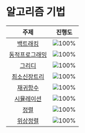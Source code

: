 # 알고리즘 기법

 주제 | 진행도 |
 :--: | :--: |
[백트래킹](/알고리즘기법/BackTracking.md) | ![100%](https://progress-bar.dev/8/?scale=20&title=progress&width=500&color=babaca&suffix=/20) |
[동적프로그래밍](/알고리즘기법/DynamicProgramming.md) | ![100%](https://progress-bar.dev/20/?scale=44&title=progress&width=500&color=babaca&suffix=/44) |
[그리디](/알고리즘기법/Greedy.md) | ![100%](https://progress-bar.dev/6/?scale=17&title=progress&width=500&color=babaca&suffix=/17) |
[최소신장트리](/알고리즘기법/MST.md) | ![100%](https://progress-bar.dev/0/?scale=9&title=progress&width=500&color=babaca&suffix=/9) |
[재귀함수](/알고리즘기법/Recursion.md) | ![100%](https://progress-bar.dev/1/?scale=10&title=progress&width=500&color=babaca&suffix=/10) |
[시뮬레이션](/알고리즘기법/Simulation.md) | ![100%](https://progress-bar.dev/8/?scale=61&title=progress&width=500&color=babaca&suffix=/61) |
[정렬](/알고리즘기법/Sort.md) | ![100%](https://progress-bar.dev/11/?scale=17&title=progress&width=500&color=babaca&suffix=/17) |
[위상정렬](/알고리즘기법/TopologySort.md) | ![100%](https://progress-bar.dev/0/?scale=7&title=progress&width=500&color=babaca&suffix=/7) |
